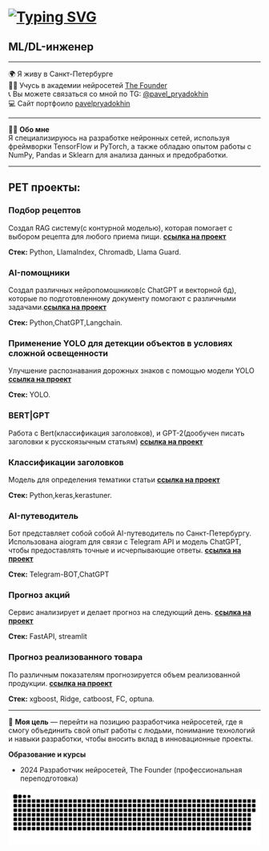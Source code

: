 <a href="https://github.com/pavelpryadokhin"><img src="https://readme-typing-svg.herokuapp.com?font=Fira+Code&weight=600&size=26&pause=1000&color=F7F7F7&repeat=false&random=false&width=435&lines=%D0%9F%D1%80%D0%B8%D0%B2%D0%B5%D1%82%2C+%D0%BC%D0%B5%D0%BD%D1%8F+%D0%B7%D0%BE%D0%B2%D1%83%D1%82+%D0%9F%D0%B0%D0%B2%D0%B5%D0%BB!" alt="Typing SVG" /></a>
=============================================================================================================================
## ML/DL-инженер 
-------------------
🌍 Я живу в Санкт-Петербурге  
👨‍🎓 Учусь в академии нейросетей [The Founder](https://academy.the-founder.ru/)  
📞 Вы можете связаться со мной по TG: [@pavel_pryadokhin](https://t.me/@pavel_pryadokhin)    
💻 Сайт портфоило [pavelpryadokhin](https://pavelpryadokhin.github.io/)

---
👨‍💻 **Обо мне**  
Я специализируюсь на разработке нейронных сетей, используя фреймворки TensorFlow и PyTorch, а также обладаю опытом работы с NumPy, Pandas и Sklearn для анализа данных и предобработки. 
___
## PET проекты:
### Подбор рецептов
Создал  RAG систему(с контурной моделью), которая помогает с выбором рецепта для любого приема пищи. [**ссылка на проект**](https://github.com/pavelpryadokhin/RAG-system)

**Стек:** Python, LlamaIndex, Chromadb, Llama Guard.

### AI-помощники
Создал различных нейропомошников(с ChatGPT и векторной бд), которые по подготовленному документу помогают с различными задачами.[**ссылка на проект**](https://github.com/pavelpryadokhin/AI-Assistant)

**Стек:** Python,ChatGPT,Langchain.

### Применение YOLO для детекции объектов в условиях сложной освещенности
Улучшение распознавания дорожных знаков с помощью модели YOLO  [**ссылка на проект**](https://github.com/pavelpryadokhin/YOLO-sign)

**Стек:** YOLO.

### BERT|GPT
Работа с Bert(классификация заголовков), и GPT-2(дообучен писать заголовки к русскоязычным статьям)
[**ссылка на проект**](https://github.com/pavelpryadokhin/Transformer-BERT-GPT)

### Классификации заголовков
Модель для определения тематики статьи [**ссылка на проект**](https://github.com/pavelpryadokhin/Classification)

**Стек:** Python,keras,kerastuner.

### AI-путеводитель
Бот представляет собой собой AI-путеводитель по Санкт-Петербургу. Использована aiogram для связи с Telegram API и модель ChatGPT, чтобы предоставлять точные и исчерпывающие ответы. [**ссылка на проект**](https://github.com/pavelpryadokhin/Telegram-BOT-ChatGPT)

**Стек:** Telegram-BOT,ChatGPT

### Прогноз акций
Сервис анализирует и делает прогноз на следующий день. [**ссылка на проект**](https://github.com/pavelpryadokhin/Stock-forecast)

**Стек:** FastAPI, streamlit

### Прогноз реализованного товара
По различным показателям прогнозируется объем реализованной продукции. [**ссылка на проект**](https://github.com/pavelpryadokhin/Testea)

**Стек:** xgboost, Ridge, catboost, FC, optuna.

_____

🎯 **Моя цель** — перейти на позицию разработчика нейросетей, где я смогу объединить свой опыт работы с людьми, понимание технологий и навыки разработки, чтобы вносить вклад в инновационные проекты. 

**Образование и курсы**
* 2024 Разработчик нейросетей, The Founder (профессиональная переподготовка)
    </td>
  </tr>

<p align="center">
 <img width="600" src="github-snake.svg" alt="snake"/>
</p>
